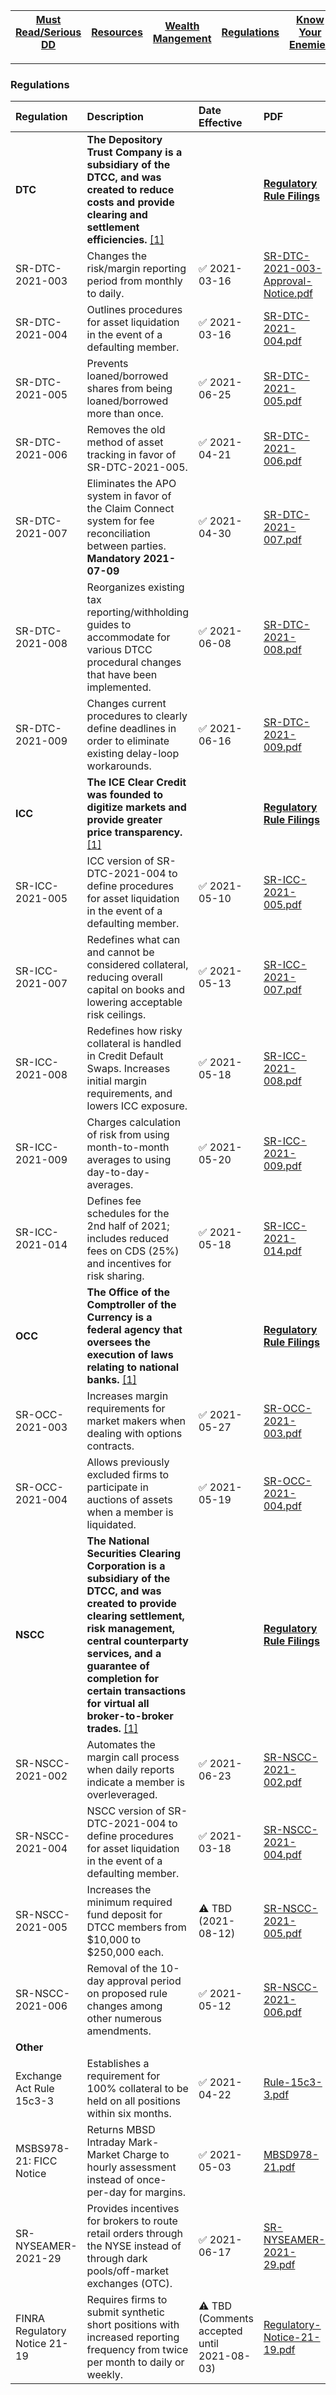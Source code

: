 | [Must Read/Serious DD](index.md)|[Resources](resources.md)|[Wealth Mangement](wealth-management.md)| [Regulations](regulations.md) |  [Know Your Enemies](know-your-enemies.md) |
|:-:|:-|:-:| :-:| :-:|
---

### Regulations

|Regulation|Description|Date Effective|PDF|
|:-|:-|:-|:-|
|**DTC**|**The Depository Trust Company is a subsidiary of the DTCC, and was created to reduce costs and provide clearing and settlement efficiencies.** [\[1\]](https://www.dtcc.com/about/businesses-and-subsidiaries/dtc)||[**Regulatory Rule Filings**](https://www.dtcc.com/legal/sec-rule-filings?subsidiary=DTC&pgs=1)|
|SR-DTC-2021-003|Changes the risk/margin reporting period from monthly to daily.|✅ 2021-03-16|[SR-DTC-2021-003-Approval-Notice.pdf](https://github.com/verymeticulous/wikAPEdia/files/6784840/SR-DTC-2021-003-Approval-Notice.pdf)|
|SR-DTC-2021-004|Outlines procedures for asset liquidation in the event of a defaulting member.|✅ 2021-03-16|[SR-DTC-2021-004.pdf](https://github.com/verymeticulous/wikAPEdia/files/6784834/SR-DTC-2021-004.pdf)|
|SR-DTC-2021-005|Prevents loaned/borrowed shares from being loaned/borrowed more than once.|✅ 2021-06-25|[SR-DTC-2021-005.pdf](https://github.com/verymeticulous/wikAPEdia/files/6784788/SR-DTC-2021-005.pdf)|
|SR-DTC-2021-006|Removes the old method of asset tracking in favor of SR-DTC-2021-005.|✅ 2021-04-21|[SR-DTC-2021-006.pdf](https://github.com/verymeticulous/wikAPEdia/files/6784830/SR-DTC-2021-006.pdf)|
|SR-DTC-2021-007|Eliminates the APO system in favor of the Claim Connect system for fee reconciliation between parties. **Mandatory 2021-07-09**|✅ 2021-04-30|[SR-DTC-2021-007.pdf](https://github.com/verymeticulous/wikAPEdia/files/6784828/SR-DTC-2021-007.pdf)|
|SR-DTC-2021-008|Reorganizes existing tax reporting/withholding guides to accommodate for various DTCC procedural changes that have been implemented.|✅ 2021-06-08|[SR-DTC-2021-008.pdf](https://github.com/verymeticulous/wikAPEdia/files/6784823/SR-DTC-2021-008.pdf)|
|SR-DTC-2021-009|Changes current procedures to clearly define deadlines in order to eliminate existing delay-loop workarounds.|✅ 2021-06-16|[SR-DTC-2021-009.pdf](https://github.com/verymeticulous/wikAPEdia/files/6784808/SR-DTC-2021-009.pdf)|
|**ICC**|**The ICE Clear Credit was founded to digitize markets and provide greater price transparency.** [\[1\]](https://www.theice.com/about)||[**Regulatory Rule Filings**](https://www.sec.gov/rules/sro/icc.shtml)|
|SR-ICC-2021-005|ICC version of SR-DTC-2021-004 to define procedures for asset liquidation in the event of a defaulting member.|✅ 2021-05-10|[SR-ICC-2021-005.pdf](https://github.com/verymeticulous/wikAPEdia/files/6784935/SR-ICC-2021-005.pdf)|
|SR-ICC-2021-007|Redefines what can and cannot be considered collateral, reducing overall capital on books and lowering acceptable risk ceilings.|✅ 2021-05-13|[SR-ICC-2021-007.pdf](https://github.com/verymeticulous/wikAPEdia/files/6784931/SR-ICC-2021-007.pdf)|
|SR-ICC-2021-008|Redefines how risky collateral is handled in Credit Default Swaps. Increases initial margin requirements, and lowers ICC exposure.|✅ 2021-05-18|[SR-ICC-2021-008.pdf](https://github.com/verymeticulous/wikAPEdia/files/6784924/SR-ICC-2021-008.pdf)|
|SR-ICC-2021-009|Charges calculation of risk from using month-to-month averages to using day-to-day-averages.|✅ 2021-05-20|[SR-ICC-2021-009.pdf](https://github.com/verymeticulous/wikAPEdia/files/6784922/SR-ICC-2021-009.pdf)|
|SR-ICC-2021-014|Defines fee schedules for the 2nd half of 2021; includes reduced fees on CDS (25%) and incentives for risk sharing.|✅ 2021-05-18|[SR-ICC-2021-014.pdf](https://github.com/verymeticulous/wikAPEdia/files/6784919/SR-ICC-2021-014.pdf)|
|**OCC**|**The Office of the Comptroller of the Currency is a federal agency that oversees the execution of laws relating to national banks.** [\[1\]](https://www.investopedia.com/terms/o/office-comptroller-currency-occ.asp#:~:text=The%20Office%20of%20the%20Comptroller%20of%20the%20Currency%20(OCC)%20is,laws%20relating%20to%20national%20banks.)||[**Regulatory Rule Filings**](https://www.sec.gov/rules/sro/occ.htm)|
|SR-OCC-2021-003|Increases margin requirements for market makers when dealing with options contracts.|✅ 2021-05-27|[SR-OCC-2021-003.pdf](https://github.com/verymeticulous/wikAPEdia/files/6784888/SR-OCC-2021-003.pdf)|
|SR-OCC-2021-004|Allows previously excluded firms to participate in auctions of assets when a member is liquidated.|✅ 2021-05-19|[SR-OCC-2021-004.pdf](https://github.com/verymeticulous/wikAPEdia/files/6784904/SR-OCC-2021-004.pdf)|
|**NSCC**|**The National Securities Clearing Corporation is a subsidiary of the DTCC, and was created to provide clearing settlement, risk management, central counterparty services, and a guarantee of completion for certain transactions for virtual all broker-to-broker trades.** [\[1\]](https://www.dtcc.com/about/businesses-and-subsidiaries/nscc)||[**Regulatory Rule Filings**](https://www.dtcc.com/legal/sec-rule-filings?subsidiary=NSCC&pgs=1)|
|SR-NSCC-2021-002|Automates the margin call process when daily reports indicate a member is overleveraged.|✅ 2021-06-23|[SR-NSCC-2021-002.pdf](https://github.com/verymeticulous/wikAPEdia/files/6784875/SR-NSCC-2021-002.pdf)|
|SR-NSCC-2021-004|NSCC version of SR-DTC-2021-004 to define procedures for asset liquidation in the event of a defaulting member.|✅ 2021-03-18|[SR-NSCC-2021-004.pdf](https://github.com/verymeticulous/wikAPEdia/files/6784872/SR-NSCC-2021-004.pdf)|
|SR-NSCC-2021-005|Increases the minimum required fund deposit for DTCC members from $10,000 to $250,000 each.|⚠️ TBD (2021-08-12)|[SR-NSCC-2021-005.pdf](https://github.com/verymeticulous/wikAPEdia/files/6784869/SR-NSCC-2021-005.pdf)|
|SR-NSCC-2021-006|Removal of the 10-day approval period on proposed rule changes among other numerous amendments.|✅ 2021-05-12|[SR-NSCC-2021-006.pdf](https://github.com/verymeticulous/wikAPEdia/files/6784867/SR-NSCC-2021-006.pdf)|
|**Other**||||
|Exchange Act Rule 15c3-3|Establishes a requirement for 100% collateral to be held on all positions within six months.|✅ 2021-04-22|[Rule-15c3-3.pdf](https://github.com/verymeticulous/wikAPEdia/files/6784958/Rule-15c3-3.pdf)|
|MSBS978-21: FICC Notice|Returns MBSD Intraday Mark-Market Charge to hourly assessment instead of once-per-day for margins.|✅ 2021-05-03|[MBSD978-21.pdf](https://github.com/verymeticulous/wikAPEdia/files/6784986/MBSD978-21.pdf)|
|SR-NYSEAMER-2021-29|Provides incentives for brokers to route retail orders through the NYSE instead of through dark pools/off-market exchanges (OTC).|✅ 2021-06-17|[SR-NYSEAMER-2021-29.pdf](https://github.com/verymeticulous/wikAPEdia/files/6784991/SR-NYSEAMER-2021-29.pdf)|
|FINRA Regulatory Notice 21-19|Requires firms to submit synthetic short positions with increased reporting frequency from twice per month to daily or weekly.|⚠️ TBD (Comments accepted until 2021-08-03)|[Regulatory-Notice-21-19.pdf](https://github.com/verymeticulous/wikAPEdia/files/6784777/Regulatory-Notice-21-19.pdf)|
